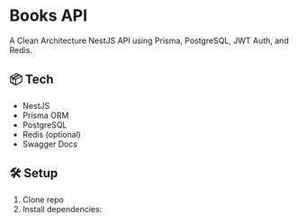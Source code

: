 # Books API

A Clean Architecture NestJS API using Prisma, PostgreSQL, JWT Auth, and Redis.

## 📦 Tech

- NestJS
- Prisma ORM
- PostgreSQL
- Redis (optional)
- Swagger Docs

## 🛠️ Setup

1. Clone repo
2. Install dependencies:
